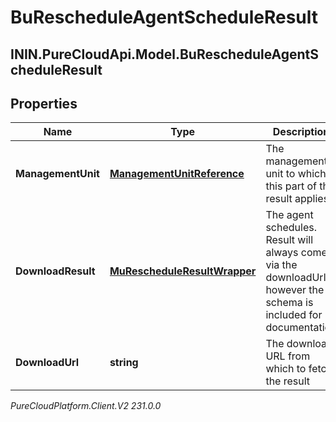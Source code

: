 # BuRescheduleAgentScheduleResult

## ININ.PureCloudApi.Model.BuRescheduleAgentScheduleResult

## Properties

|Name | Type | Description | Notes|
|------------ | ------------- | ------------- | -------------|
| **ManagementUnit** | [**ManagementUnitReference**](ManagementUnitReference) | The management unit to which this part of the result applies | [optional] |
| **DownloadResult** | [**MuRescheduleResultWrapper**](MuRescheduleResultWrapper) | The agent schedules.  Result will always come via the downloadUrl; however the schema is included for documentation | [optional] |
| **DownloadUrl** | **string** | The download URL from which to fetch the result | [optional] |



_PureCloudPlatform.Client.V2 231.0.0_

